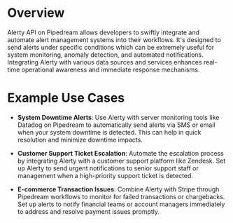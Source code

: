 # Overview

Alerty API on Pipedream allows developers to swiftly integrate and automate alert management systems into their workflows. It's designed to send alerts under specific conditions which can be extremely useful for system monitoring, anomaly detection, and automated notifications. Integrating Alerty with various data sources and services enhances real-time operational awareness and immediate response mechanisms.

# Example Use Cases

- **System Downtime Alerts**: Use Alerty with server monitoring tools like Datadog on Pipedream to automatically send alerts via SMS or email when your system downtime is detected. This can help in quick resolution and minimize downtime impacts.

- **Customer Support Ticket Escalation**: Automate the escalation process by integrating Alerty with a customer support platform like Zendesk. Set up Alerty to send urgent notifications to senior support staff or management when a high-priority support ticket is detected.

- **E-commerce Transaction Issues**: Combine Alerty with Stripe through Pipedream workflows to monitor for failed transactions or chargebacks. Set up alerts to notify financial teams or account managers immediately to address and resolve payment issues promptly.
